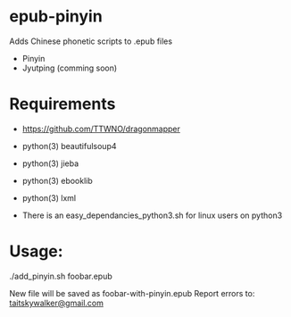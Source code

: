 # epub-pinyin
Adds Chinese phonetic scripts to .epub files

* Pinyin
* Jyutping (comming soon)

# Requirements
* https://github.com/TTWNO/dragonmapper <develop branch>
* python(3) beautifulsoup4
* python(3) jieba
* python(3) ebooklib
* python(3) lxml

* There is an easy_dependancies_python3.sh for linux users on python3

# Usage:

./add_pinyin.sh foobar.epub

New file will be saved as foobar-with-pinyin.epub
Report errors to: taitskywalker@gmail.com

